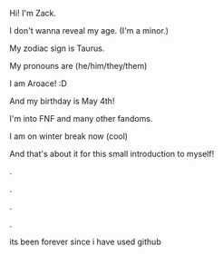 Hi! I'm Zack.

I don't wanna reveal my age. (I'm a minor.)

My zodiac sign is Taurus.

My pronouns are (he/him/they/them)

I am Aroace! :D

And my birthday is May 4th!

I'm into FNF and many other fandoms.

I am on winter break now (cool)

And that's about it for this small introduction to myself!

.

.

.

.

its been forever since i have used github
